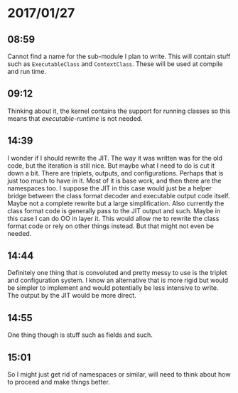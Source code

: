 # 2017/01/27

## 08:59

Cannot find a name for the sub-module I plan to write. This will contain stuff
such as `ExecutableClass` and `ContextClass`. These will be used at compile
and run time.

## 09:12

Thinking about it, the kernel contains the support for running classes so this
means that _executable-runtime_ is not needed.

## 14:39

I wonder if I should rewrite the JIT. The way it was written was for the old
code, but the iteration is still nice. But maybe what I need to do is cut it
down a bit. There are triplets, outputs, and configurations. Perhaps that is
just too much to have in it. Most of it is base work, and then there are the
namespaces too. I suppose the JIT in this case would just be a helper bridge
between the class format decoder and executable output code itself. Maybe not
a complete rewrite but a large simplification. Also currently the class
format code is generally pass to the JIT output and such. Maybe in this case
I can do OO in layer it. This would allow me to rewrite the class format code
or rely on other things instead. But that might not even be needed.

## 14:44

Definitely one thing that is convoluted and pretty messy to use is the triplet
and configuration system. I know an alternative that is more rigid but would
be simpler to implement and would potentially be less intensive to write. The
output by the JIT would be more direct.

## 14:55

One thing though is stuff such as fields and such.

## 15:01

So I might just get rid of namespaces or similar, will need to think about
how to proceed and make things better.
